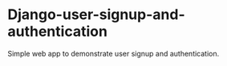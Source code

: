 # Django-user-signup-and-authentication
Simple web app to demonstrate user signup and authentication.

